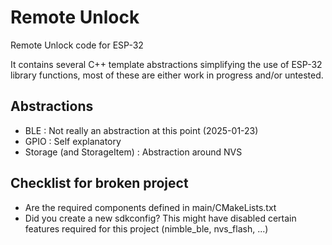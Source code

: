# Remote Unlock

Remote Unlock code for ESP-32

It contains several C++ template abstractions simplifying the use of ESP-32 library functions, most of these are either work in progress and/or untested.

## Abstractions

- BLE : Not really an abstraction at this point (2025-01-23)
- GPIO : Self explanatory
- Storage (and StorageItem) : Abstraction around NVS

## Checklist for broken project

- Are the required components defined in main/CMakeLists.txt
- Did you create a new sdkconfig? This might have disabled certain features required for this project (nimble_ble, nvs_flash, ...)
